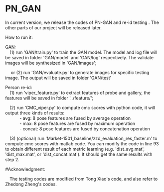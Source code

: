 # PN_GAN
In current version, we release the codes of PN-GAN and re-id testing . The other parts of our project will be released later.

How to run it:

GAN:</br>
&ensp;&ensp;(1) run 'GAN/train.py' to train the GAN model. The model and log file will be saved in folder 'GAN/model' and 'GAN/log' respectively. The validate images will be synthesized in 'GAN/images';

&ensp;&ensp; or (2) run 'GAN/evaluate.py' to generate images for specific testing image. The output will be saved in folder 'GAN/test'

Person re-id:</br>
&ensp;&ensp;(1) run 'viper_feature.py' to extract features of probe and gallery, the features will be saved in folder '../feature/';

&ensp;&ensp;(2) run 'CMC_viper.py' to compute cmc scores with python code, it will output three kinds of results: </br>
&ensp;&ensp;&ensp;&ensp;&ensp;&ensp;  - avg: 8 pose features are fused by average operation </br>
&ensp;&ensp;&ensp;&ensp;&ensp;&ensp;  - max: 8 pose features are fused by maximum operation </br>
&ensp;&ensp;&ensp;&ensp;&ensp;&ensp;  - concat: 8 pose features are fused by concatenation operation 

&ensp;&ensp;(3) (optional) run 'Market-1501_baseline/zzd_evaluation_res_faster.m' to compute cmc scores with matlab code. You can modify the code in line 93 to obtain different result of each metric learning (e.g. 'dist_avg.mat', 'dist_max.mat', or 'dist_concat.mat'). It should get the same results with step 2.

	  
	 	 
#Acknowledgment:

&ensp;&ensp;The testing codes are modified from Tong Xiao's code, and also refer to Zhedong Zheng's codes.

 

